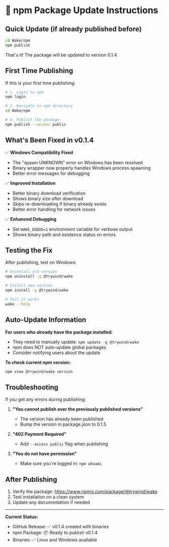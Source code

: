 # 🚀 npm Package Update Instructions

## Quick Update (if already published before)

```bash
cd Wake/npm
npm publish
```

That's it! The package will be updated to version 0.1.4.

## First Time Publishing

If this is your first time publishing:

```bash
# 1. Login to npm
npm login

# 2. Navigate to npm directory
cd Wake/npm

# 3. Publish the package
npm publish --access public
```

## What's Been Fixed in v0.1.4

✅ **Windows Compatibility Fixed**
- The "spawn UNKNOWN" error on Windows has been resolved
- Binary wrapper now properly handles Windows process spawning
- Better error messages for debugging

✅ **Improved Installation**
- Better binary download verification
- Shows binary size after download
- Skips re-downloading if binary already exists
- Better error handling for network issues

✅ **Enhanced Debugging**
- Set `WAKE_DEBUG=1` environment variable for verbose output
- Shows binary path and existence status on errors

## Testing the Fix

After publishing, test on Windows:

```bash
# Uninstall old version
npm uninstall -g @trywind/wake

# Install new version
npm install -g @trywind/wake

# Test it works
wake --help
```

## Auto-Update Information

**For users who already have the package installed:**
- They need to manually update: `npm update -g @trywind/wake`
- npm does NOT auto-update global packages
- Consider notifying users about the update

**To check current npm version:**
```bash
npm view @trywind/wake version
```

## Troubleshooting

If you get any errors during publishing:

1. **"You cannot publish over the previously published versions"**
   - The version has already been published
   - Bump the version in package.json to 0.1.5

2. **"402 Payment Required"**
   - Add `--access public` flag when publishing

3. **"You do not have permission"**
   - Make sure you're logged in: `npm whoami`

## After Publishing

1. Verify the package: https://www.npmjs.com/package/@trywind/wake
2. Test installation on a clean system
3. Update any documentation if needed

---

**Current Status:**
- GitHub Release: ✅ v0.1.4 created with binaries
- npm Package: 📦 Ready to publish v0.1.4
- Binaries: ✅ Linux and Windows available